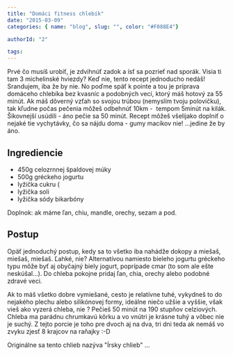 ```yaml
---
title: "Domáci fitness chlebík"
date: "2015-03-09"
categories: { name: "blog", slug: "", color: "#F088E4"}

authorId: "2"

tags:
---
```


Prvé čo musíš urobiť, je zdvihnúť zadok a ísť sa pozrieť nad sporák. Visia ti tam 3 michelinské hviezdy? Keď nie, tento recept jednoducho nedáš! Srandujem, iba že by nie. No poďme späť k pointe a tou je príprava domáceho chlebíka bez kvasníc a podobných vecí, ktorý máš hotový za 55 minút. Ak máš dôverný vzťah so svojou trúbou (nemyslím tvoju polovičku), tak kľudne počas pečenia môžeš odbehnúť 10km -  tempom 5minút na kilák. Šikovnejší usúdili - áno pečie sa 50 minút. Recept môžeš všelijako doplniť o nejaké tie vychytávky, čo sa nájdu doma - gumy macíkov nie! ...jedine že by áno.

## Ingrediencie

- 450g celozrnnej špaldovej múky
- 500g gréckeho jogurtu
- lyžička cukru (
- lyžička soli
- lyžička sódy bikarbóny

Doplnok: ak máme ľan, chiu, mandle, orechy, sezam a pod.

## Postup

Opäť jednoduchý postup, kedy sa to všetko iba nahádže dokopy a miešaš, miešaš, miešaš. Ľahké, nie? Alternatívou namiesto bieleho jogurtu gréckeho typu môže byť aj obyčajný biely jogurt, poprípade cmar (to som ale ešte neskúšal...). Do chleba pokojne pridaj ľan, chia, orechy alebo podobné zdravé veci.

Ak to máš všetko dobre vymiešané, cesto je relatívne tuhé, vykydneš to do nejakého plechu alebo silikónovej formy, ideálne niečo užšie a vyššie, však vieš ako vyzerá chleba, nie ? Pečieš 50 minút na 190 stupňov celziových. Chleba ma parádnu chrumkavú kôrku a vo vnútri je krásne tuhý a vôbec nie je suchý. Z tejto porcie je toho pre dvoch aj na dva, tri dni teda ak nemáš vo zvyku zjesť 8 krajcov na raňajky :-D

Originálne sa tento chlieb nazýva "Írsky chlieb" ...
